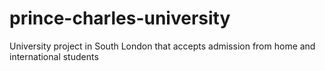 # prince-charles-university
University project in South London that accepts admission from home and international students 
